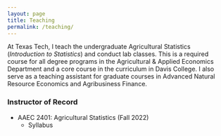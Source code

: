 ```yaml
---
layout: page
title: Teaching
permalink: /teaching/
---
```

At Texas Tech, I teach the undergraduate Agricultural Statistics (*Introduction to Statistics*) and conduct lab classes. This is a required course for all degree programs in the Agricultural & Applied Economics Department and a core course in the curriculum in Davis College. I also serve as a teaching assistant for graduate courses in Advanced Natural Resource Economics and Agribusiness Finance. 

### Instructor of Record<br>
* AAEC 2401: Agricultural Statistics (Fall 2022)<br> 
    + Syllabus


